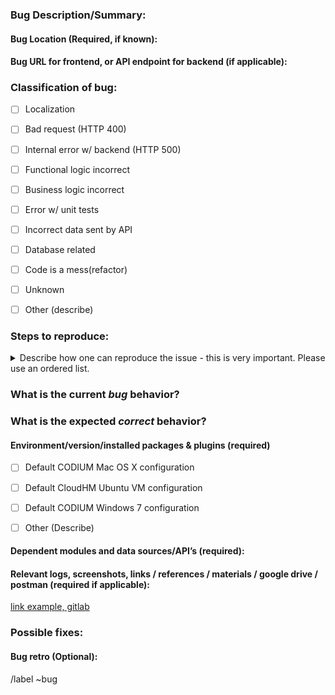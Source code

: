 ### Bug Description/Summary:

<!-- Summarize the bug encountered concisely. -->

#### Bug Location (Required, if known):

<!--  add tag(frontend/backend etc, or more detailed explanation, link to relevant code if needed/possible -->

#### Bug URL for frontend, or API endpoint for backend (if applicable):

<!--  frontend URL or backend endpoint path -->

### Classification of bug:

<!--  Possible bug classifications -->

- [ ] Localization
- [ ] Bad request (HTTP 400)
- [ ] Internal error w/ backend (HTTP 500)
- [ ] Functional logic incorrect
- [ ] Business logic incorrect
- [ ] Error w/ unit tests
- [ ] Incorrect data sent by API
- [ ] Database related
- [ ] Code is a mess(refactor)
- [ ] Unknown
- [ ] Other (describe)



### Steps to reproduce:

<details>
<summary> Describe how one can reproduce the issue - this is very important. Please use an ordered list.</summary>
<pre>

Example:

1. login as a type of user
2. click on menu "Memo Approval"
3. website does not show user information on the right pane.

</pre>
</details>


### What is the current *bug* behavior?

<!-- Describe what actually happens. -->

### What is the expected *correct* behavior?

<!-- Describe what you should see instead. -->

#### Environment/version/installed packages & plugins (required)

<!-- 	Ex. Chrome version 78 on Windows, Safari on iOS 12, ... -->

- [ ] Default CODIUM Mac OS X configuration
- [ ] Default CloudHM Ubuntu VM configuration
- [ ] Default CODIUM Windows 7 configuration
- [ ] Other (Describe)


#### Dependent modules and data sources/API’s (required):

<!--  	What modules and API’s or data sources does this bug involve (best effort) -->

#### Relevant logs, screenshots, links / references / materials / google drive / postman (required if applicable):


<!-- Paste any relevant logs or external links - please use code blocks (```) to format console output, logs, and code
 as it's tough to read otherwise. -->
<!--    issues may be linked with # for example #30 is issue 30 -->


[link example, gitlab](https://www.gitlab.com)

### Possible fixes:

<!-- What did you try to fix the bug? -->
<!-- If you can, link to the line of code that might be responsible for the problem. -->

#### Bug retro (Optional):

<!-- After fixing this bug did you learn of other similar bugs in the program, or something totally unrelated which deserves attention? -->


/label ~bug

